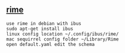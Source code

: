## [rime](https://rime.im/)
    use rime in debian with ibus
    sudo apt-get install ibus
    linux config location ~/.config/ibus/rime/ 
    mac sequirrel config folder ~/Library/Rime
    open default.yaml edit the schema
